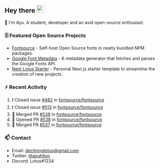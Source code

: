 ## Hey there <img src="https://media.giphy.com/media/hvRJCLFzcasrR4ia7z/giphy.gif" width="25" height="25">

📝 I'm Ayu. A student, developer and an avid open-source enthusiast.

### 🗄 Featured Open Source Projects

- [Fontsource](https://github.com/fontsource/fontsource) - Self-host Open Source fonts in neatly bundled NPM packages.
- [Google Font Metadata](https://github.com/fontsource/google-font-metadata) - A metadata generator that fetches and parses the Google Fonts API.
- [Next Lotus Starter](https://github.com/DecliningLotus/next-lotus-starter) - Personal Next.js starter template to streamline the creation of new projects.

### ⚡ Recent Activity

<!--START_SECTION:activity-->

1. ❗️ Closed issue [#482](https://github.com/fontsource/fontsource/issues/482) in [fontsource/fontsource](https://github.com/fontsource/fontsource)
2. ❗️ Closed issue [#513](https://github.com/fontsource/fontsource/issues/513) in [fontsource/fontsource](https://github.com/fontsource/fontsource)
3. 🎉 Merged PR [#538](https://github.com/fontsource/fontsource/pull/538) in [fontsource/fontsource](https://github.com/fontsource/fontsource)
4. 💪 Opened PR [#538](https://github.com/fontsource/fontsource/pull/538) in [fontsource/fontsource](https://github.com/fontsource/fontsource)
5. 🎉 Merged PR [#537](https://github.com/fontsource/fontsource/pull/537) in [fontsource/fontsource](https://github.com/fontsource/fontsource)
<!--END_SECTION:activity-->

### 📫 Contact

- Email: declininglotus@gmail.com
- Twitter: [@ayuhitoo](https://twitter.com/ayuhitoo)
- Discord: Lotus#1234
